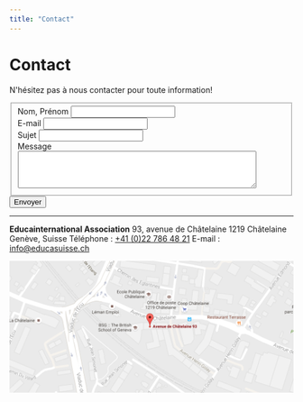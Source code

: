 ```yaml
---
title: "Contact"
---
```


# Contact

N'hésitez pas à nous contacter pour toute information!

<form action="" method="" accept-charset="utf-8">
  <fieldset id="form-message" class="ba b--transparent ph0 mh0">
    <div class="mt3">
      <label class="db fw4 lh-copy f6" for="name">Nom, Prénom</label>
      <input class="pa2 input-reset ba bg-transparent w-100 measure" type="text" name="name" id="name">
    </div>
    <div class="mt3">
      <label class="db fw4 lh-copy f6" for="email-address">E-mail</label>
      <input class="pa2 input-reset ba bg-transparent w-100 measure" type="email" name="email-address" id="email-address">
    </div>
    <div class="mt3">
      <label class="db fw4 lh-copy f6" for="subject">Sujet</label>
      <input class="pa2 input-reset ba bg-transparent w-100 measure" type="text" name="subject" id="subject">
    </div>
    <div class="mt3">
      <label class="db fw4 lh-copy f6" for="message">Message</label>
      <textarea class="pa2 input-reset ba bg-transparent w-100 measure" rows="4" cols="50" name="message" id="message"></textarea>
    </div>
  </fieldset>
  <div class="mt3">
    <input class="b ph3 pv2 input-reset ba b--black bg-transparent grow pointer f6" type="submit" value="Envoyer">
  </div>
</form>

<hr class="mv5">

**Educainternational Association**
93, avenue de Châtelaine
1219 Châtelaine
Genève, Suisse
Téléphone : [+41 (0)22 786 48 21](tel:+412278648121)
E-mail : [info@educasuisse.ch](mailto:info@educasuisse.ch)

![Contact map](/img/contact/contact-map.png)
